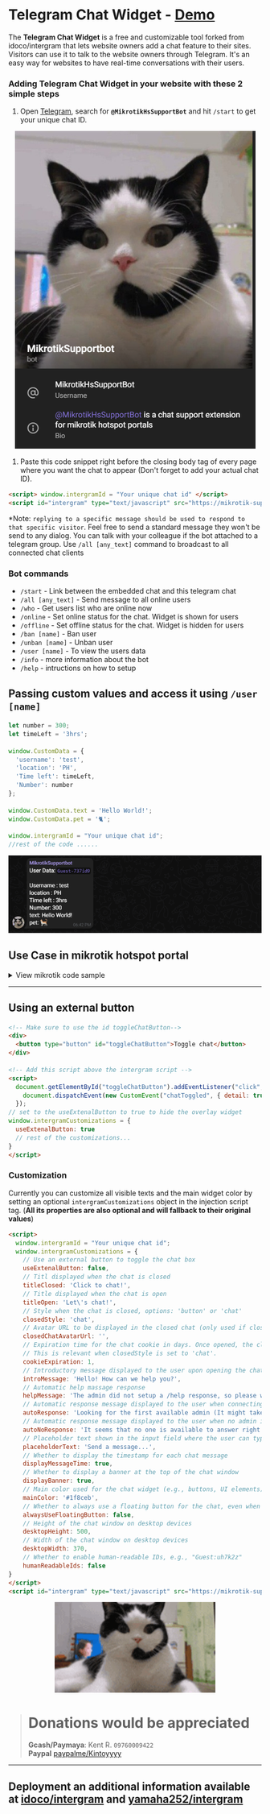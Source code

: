 # Telegram Chat Widget  - [Demo](https://kintoyyy.github.io/Telegram-Chat-Widget/)

The **Telegram Chat Widget** is a free and customizable tool forked from idoco/intergram that lets website owners add a chat feature to their sites. Visitors can use it to talk to the website owners through Telegram. It's an easy way for websites to have real-time conversations with their users.


### Adding Telegram Chat Widget in your website with these 2 simple steps

1. Open [Telegram](https://web.telegram.org/), search for **`@MikrotikHsSupportBot`** and hit `/start` to get your unique chat ID.

  <p align="center"> <img src="docs/BotProfile.png"/> </p>

1. Paste this code snippet right before the closing body tag of every page where you want the chat to appear 
(Don't forget to add your actual chat ID). 

```html
<script> window.intergramId = "Your unique chat id" </script>
<script id="intergram" type="text/javascript" src="https://mikrotik-support.kentoyyyyyyy.repl.co/js/widget.js"></script>
```

*Note: `replying to a specific message should be used to respond to that specific visitor`. Feel free to send a standard message they won't be send to any dialog. You can talk with your colleague if the bot attached to a telegram group. Use `/all [any_text]` command to broadcast to all connected chat clients

<!-- **Important Notice:** I plan to keep the hosted chat service 100% free (no ads also!), but there are some hosting expenses (servers, domain, cdn, etc), so I will soon start bundeling a [Loadmill](https://www.loadmill.com) component with the Intergram script. Loadmill is a new concept and still in Beta - **If you don't feel comfortable with this, please use your own self hosted version.** -->

### Bot commands
- `/start` - Link between the embedded chat and this telegram chat
- `/all [any_text]` - Send message to all online users
- `/who` - Get users list who are online now
- `/online` - Set online status for the chat. Widget is shown for users
- `/offline` - Set offline status for the chat. Widget is hidden for users
- `/ban [name]` - Ban user
- `/unban [name]` - Unban user
- `/user [name]` - To view the users data
- `/info` - more information about the bot
- `/help` - intructions on how to setup

## Passing custom values and access it using  `/user [name]`

```js
let number = 300;
let timeLeft = '3hrs';

window.CustomData = {
  'username': 'test',
  'location': 'PH',
  'Time left': timeLeft,
  'Number': number
};

window.CustomData.text = 'Hello World!';
window.CustomData.pet = '🐈';

window.intergramId = "Your unique chat id";
//rest of the code ......
```

<p align="center"> <img src="docs/CustomDataExample.png"/> </p>


## Use Case in mikrotik hotspot portal
<details>
  <summary>View mikrotik code sample</summary>

# Mikrotik installation

### 1.) Adding the bot to Walled Ip's

Goto **ip** > **hotspot** > **Walled Garden Ip List**

add a new entry to **accept** Dst. Host as `https://mikrotik-support.kentoyyyyyyy.repl.co`

### 2.) Add your chat Id in window.intergramId
   
`window.intergramId = "Your unique chat id";`



### 2.) Add the scripts
```html
<script> 
// ex. inside login.html
window.intergramId = "Your unique chat id" 
window.CustomData = {
    'username': '$(username)',
    'ip address': '$(ip)',
    'Mac address': '$(mac)',
    'trial': '$(trial)',
    'interface' : '$(interface-name)',
    'vlan' : '$(vlan-id)'
};
</script>
<script id="intergram" type="text/javascript" src="https://mikrotik-support.kentoyyyyyyy.repl.co/js/widget.js"></script>
```
  for more mikrotik variables please refer to the [Mikrotik hs portal documentions](https://help.mikrotik.com/docs/display/ROS/Hotspot+customisation)

### 3.) Done!

## Examples in mikrotik
*login.html*
<p align="center"> <img src="docs/HsDataExample2.png"/> </p>

*admins telegram*
<p align="center"> <img src="docs/HsDataExample.png"/> </p>

> the admin the see the users details
</details>

---

## Using an external button
```html
<!-- Make sure to use the id toggleChatButton-->
<div>
  <button type="button" id="toggleChatButton">Toggle chat</button>
</div>

<!-- Add this script above the intergram script -->
<script>
  document.getElementById("toggleChatButton").addEventListener("click", () => {
    document.dispatchEvent(new CustomEvent("chatToggled", { detail: true }))
  });
// set to the useExtenalButton to true to hide the overlay widget
window.intergramCustomizations = {
  useExtenalButton: true
  // rest of the customizations...
}
</script>
```


### Customization
Currently you can customize all visible texts and the main widget color by setting an optional `intergramCustomizations` object in the injection script tag. (**All its properties are also optional and will fallback to their original values**)
```html
<script> 
  window.intergramId = "Your unique chat id";
  window.intergramCustomizations = {
    // Use an external button to toggle the chat box
    useExtenalButton: false,
    // Titl displayed when the chat is closed
    titleClosed: 'Click to chat!',
    // Title displayed when the chat is open
    titleOpen: 'Let\'s chat!',
    // Style when the chat is closed, options: 'button' or 'chat'
    closedStyle: 'chat',
    // Avatar URL to be displayed in the closed chat (only used if closedStyle is set to 'chat')
    closedChatAvatarUrl: '',
    // Expiration time for the chat cookie in days. Once opened, the closed chat title will be shown as a button.
    // This is relevant when closedStyle is set to 'chat'.
    cookieExpiration: 1,
    // Introductory message displayed to the user upon opening the chat
    introMessage: 'Hello! How can we help you?',
    // Automatic help massage response
    helpMessage: 'The admin did not setup a /help response, so please wait',
    // Automatic response message displayed to the user when connecting to an admin
    autoResponse: 'Looking for the first available admin (It might take a minute)',
    // Automatic response message displayed to the user when no admin is available
    autoNoResponse: 'It seems that no one is available to answer right now. Please tell us how we can contact you, and we will get back to you as soon as we can.',
    // Placeholder text shown in the input field where the user can type their message
    placeholderText: 'Send a message...',
    // Whether to display the timestamp for each chat message
    displayMessageTime: true,
    // Whether to display a banner at the top of the chat window
    displayBanner: true,
    // Main color used for the chat widget (e.g., buttons, UI elements)
    mainColor: '#1f8ceb',
    // Whether to always use a floating button for the chat, even when it's open
    alwaysUseFloatingButton: false,
    // Height of the chat window on desktop devices
    desktopHeight: 500,
    // Width of the chat window on desktop devices
    desktopWidth: 370,
    // Whether to enable human-readable IDs, e.g., "Guest:uh7k2z"
    humanReadableIds: false
}
</script>
<script id="intergram" type="text/javascript" src="https://mikrotik-support.kentoyyyyyyy.repl.co/js/widget.js"></script>
```

<p align="center"> <img src="docs/cat-call-center.gif"/> </p>


> # Donations would be appreciated
> **Gcash/Paymaya**: Kent R. `09760009422`  <br>
> **Paypal** [paypalme/Kintoyyyy](https://www.paypal.com/paypalme/Kintoyyyy)

---

## Deployment an additional information available at [idoco/intergram](https://github.com/idoco/intergram) and [yamaha252/intergram](https://github.com/yamaha252/intergram)
